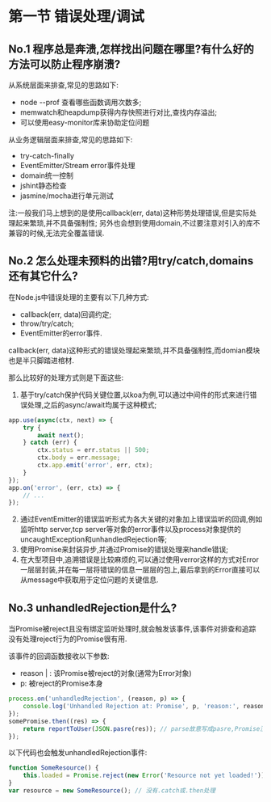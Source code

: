 # 第一节 错误处理/调试

## No.1 程序总是奔溃,怎样找出问题在哪里?有什么好的方法可以防止程序崩溃?

从系统层面来排查,常见的思路如下:

* node --prof 查看哪些函数调用次数多;
* memwatch和heapdump获得内存快照进行对比,查找内存溢出;
* 可以使用easy-monitor库来协助定位问题

从业务逻辑层面来排查,常见的思路如下:

* try-catch-finally
* EventEmitter/Stream error事件处理
* domain统一控制
* jshint静态检查
* jasmine/mocha进行单元测试

注:一般我们马上想到的是使用callback(err, data)这种形势处理错误,但是实际处理起来繁琐,并不具备强制性;
另外也会想到使用domain,不过要注意对引入的库不兼容的时候,无法完全覆盖错误.

## No.2 怎么处理未预料的出错?用try/catch,domains还有其它什么?

在Node.js中错误处理的主要有以下几种方式:

* callback(err, data)回调约定;
* throw/try/catch;
* EventEmitter的error事件.

callback(err, data)这种形式的错误处理起来繁琐,并不具备强制性,而domian模块也是半只脚踏进棺材.

那么比较好的处理方式则是下面这些:

1. 基于try/catch保护代码关键位置,以koa为例,可以通过中间件的形式来进行错误处理,之后的async/await均属于这种模式;

```js
app.use(async(ctx, next) => {
    try {
        await next();
    } catch (err) {
        ctx.status = err.status || 500;
        ctx.body = err.message;
        ctx.app.emit('error', err, ctx);
    }
});
app.on('error', (err, ctx) => {
    // ...
});
```

2. 通过EventEmitter的错误监听形式为各大关键的对象加上错误监听的回调,例如监听http server,tcp server等对象的error事件以及process对象提供的uncaughtException和unhandledRejection等;
3. 使用Promise来封装异步,并通过Promise的错误处理来handle错误;
4. 在大型项目中,追溯错误是比较麻烦的,可以通过使用verror这样的方式对Error一层层封装,并在每一层将错误的信息一层层的包上,最后拿到的Error直接可以从message中获取用于定位问题的关键信息.

## No.3 unhandledRejection是什么?

当Promise被reject且没有绑定监听处理时,就会触发该事件,该事件对排查和追踪没有处理reject行为的Promise很有用.

该事件的回调函数接收以下参数:

* reason <Error> | <any> : 该Promise被reject的对象(通常为Error对象)
* p: 被reject的Promise本身

```js
process.on('unhandledRejection', (reason, p) => {
    console.log('Unhandled Rejection at: Promise', p, 'reason:', reason);
});
somePromise.then((res) => {
    return reportToUser(JSON.pasre(res)); // parse故意写成pasre,Promise没有处理catch
});
```

以下代码也会触发unhandledRejection事件:

```js
function SomeResource() {
    this.loaded = Promise.reject(new Error('Resource not yet loaded!'));
}
var resource = new SomeResource(); // 没有.catch或.then处理
```

